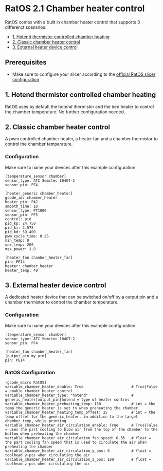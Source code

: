 # RatOS 2.1 Chamber heater control

RatOS comes with a built in chamber heater control that supports 3 differenct scenarios. 

- [1. Hotend thermistor controlled chamber heating](#1-hotend-thermistor-controlled-chamber-heating)
- [2. Classic chamber heater control](#2-classic-chamber-heater-control)
- [3. External heater device control](#3-external-heater-device-control)


## Prerequisites
- Make sure to configure your slicer according to the [official RatOS slicer configuration](../slicers.md)

## 1. Hotend thermistor controlled chamber heating
RatOS uses by default the hotend thermistor and the bed heater to control the chamber temperature. No further configuration needed.

## 2. Classic chamber heater control
A pwm controlled chamber heater, a heater fan and a chamber thermistor to control the chamber temperature. 

### Configuration

Make sure to name your devices after this example configuration. 
```
[temperature_sensor chamber]
sensor_type: ATC Semitec 104GT-2
sensor_pin: PF4

[heater_generic chamber_heater]
gcode_id: chamber_heater
heater_pin: PA2
smooth_time: 10
sensor_type: PT1000
sensor_pin: PF5
control: pid
pid_kp: 24.750
pid_ki: 2.578
pid_kd: 59.400
pwm_cycle_time: 0.25
min_temp: 0
max_temp: 200
max_power: 1.0

[heater_fan chamber_heater_fan]
pin: PE14
heater: chamber_heater
heater_temp: 40
```

## 3. External heater device control
A dedicated heater device that can be switched on/off by a output pin and a chamber thermistor to control the chamber temperature. 

### Configuration

Make sure to name your devices after this example configuration. 
```
[temperature_sensor chamber]
sensor_type: ATC Semitec 104GT-2
sensor_pin: PF4

[heater_fan chamber_heater_fan]
[output_pin my_pin]
pin: PE14
```

### RatOS Configuration

```
[gcode_macro RatOS]
variable_chamber_heater_enable: True                      # True|False = enable chamber heater control
variable_chamber_heater_type: "hotend"                    # generic_heater|output_pin|hotend = type of heater control
variable_chamber_heater_preheating_temp: 150              # int = the temp the generic_heater is set to when preheating the chamber
variable_chamber_heater_heating_temp_offset: 25           # int = the temp offset for the generic_heater, in addition to the target chamber_temp, while printing
variable_chamber_heater_air_circulation_enable: True      # True|False = uses the part cooling to blow air from the top of the chamber to the bottom when preheating the chamber
variable_chamber_heater_air_circulation_fan_speed: 0.35   # float = the part cooling fan speed that is used to circulate the air when preheating the chamber
variable_chamber_heater_air_circulation_y_pos: 0          # float = toolhead y-pos when circulating the air
variable_chamber_heater_air_circulation_z_pos: 100        # float = toolhead z-pos when circulating the air
```
